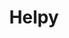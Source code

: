 ---
codehost: https://github.com/https://github.com/helpyio/helpy
logohandle: helpyio
sort: helpy
title: Helpy
twitter: https://x.com/helpyapp
website: https://helpy.io/
---